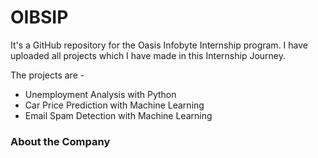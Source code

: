 # OIBSIP
It's a GitHub repository for the Oasis Infobyte Internship program. I have uploaded all projects which I have made in this Internship Journey.

The projects are -
- Unemployment Analysis with Python
- Car Price Prediction with Machine Learning
- Email Spam Detection with Machine Learning
### About the Company

